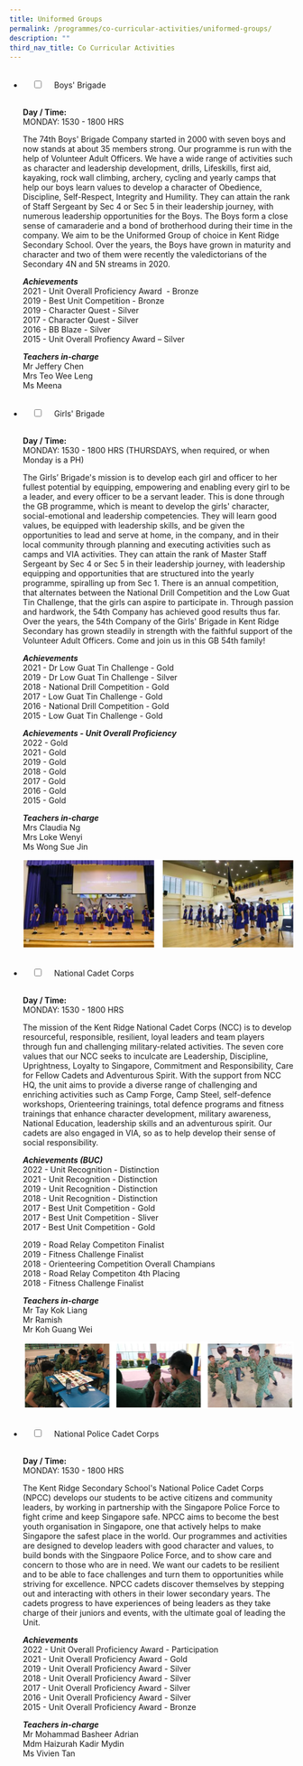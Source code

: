 ```yaml
---
title: Uniformed Groups
permalink: /programmes/co-curricular-activities/uniformed-groups/
description: ""
third_nav_title: Co Curricular Activities
---
```

<ul class="jekyllcodex_accordion">  
&nbsp;&nbsp;<li>  
&nbsp;&nbsp;&nbsp;&nbsp;<input type="checkbox" id="accordion1">  
&nbsp;&nbsp;&nbsp;&nbsp;<label for="accordion1">Boys' Brigade</label>  
&nbsp;&nbsp;&nbsp;&nbsp;<div>  
&nbsp;&nbsp;&nbsp;&nbsp;&nbsp;&nbsp;<p><strong>Day / Time:</strong><br>MONDAY: 1530 - 1800 HRS</p>
<p>The 74th Boys' Brigade Company started in 2000 with seven boys and now stands at about 35 members strong. Our programme is run with the help of Volunteer Adult Officers. We have a wide range of activities such as character and leadership development, drills, Lifeskills, first aid, kayaking, rock wall climbing, archery, cycling and yearly camps that help our boys learn values to develop a character of Obedience, Discipline, Self-Respect, Integrity and Humility. They can attain the rank of Staff Sergeant by Sec 4 or Sec 5 in their leadership journey, with numerous leadership opportunities for the Boys. The Boys form a close sense of camaraderie and a bond of brotherhood during their time in the company. We aim to be the Uniformed Group of choice in Kent Ridge Secondary School. Over the years, the Boys have grown in maturity and character and two of them were recently the valedictorians of the Secondary 4N and 5N streams in 2020.</p>
<p><strong><em>Achievements</em></strong><br>2021 - Unit Overall Proficiency Award&nbsp; - Bronze<br>2019 - Best Unit Competition - Bronze<br>2019 - Character Quest - Silver<br>2017 - Character Quest - Silver<br>2016 - BB Blaze - Silver<br>2015 - Unit Overall Profiency Award – Silver</p>
<p><strong><em>Teachers in-charge</em></strong><br>Mr Jeffery Chen<br>Mrs Teo Wee Leng<br>Ms Meena</p>  
&nbsp;&nbsp;&nbsp;&nbsp;</div>  
</li>  
<li>  
&nbsp;&nbsp;&nbsp;&nbsp;<input type="checkbox" id="accordion2">  
&nbsp;&nbsp;&nbsp;&nbsp;<label for="accordion2">Girls' Brigade</label>  
&nbsp;&nbsp;&nbsp;&nbsp;<div>  
&nbsp;&nbsp;&nbsp;&nbsp;&nbsp;&nbsp;<p><strong>Day / Time:</strong><br>MONDAY: 1530 - 1800 HRS (THURSDAYS, when required, or when Monday is a PH)</p>
<p>The Girls’ Brigade's mission is to develop each girl and officer to her fullest potential by equipping, empowering and enabling every girl to be a leader, and every officer to be a servant leader. This is done through the GB programme, which is meant to develop the girls' character, social-emotional and leadership competencies. They will learn good values, be equipped with leadership skills, and be given the opportunities to lead and serve at home, in the company, and in their local community through planning and executing activities such as camps and VIA activities. They can attain the rank of Master Staff Sergeant by Sec 4 or Sec 5 in their leadership journey, with leadership equipping and opportunities that are structured into the yearly programme, spiralling up from Sec 1. There is an annual competition, that alternates between the National Drill Competition and the Low Guat Tin Challenge, that the girls can aspire to participate in. Through passion and hardwork, the 54th Company has achieved good results thus far. Over the years, the 54th Company of the Girls' Brigade in Kent Ridge Secondary has grown steadily in strength with the faithful support of the Volunteer Adult Officers. Come and join us in this GB 54th family!</p>
<p><strong><em>Achievements</em></strong><br>2021 - Dr Low Guat Tin Challenge - Gold<br>2019 - Dr Low Guat Tin Challenge - Silver<br>2018 - National Drill Competition - Gold<br>2017 - Low Guat Tin Challenge - Gold<br>2016 - National Drill Competition - Gold<br>2015 - Low Guat Tin Challenge - Gold</p>
<p><strong><em>Achievements - Unit Overall Proficiency</em></strong><br>2022 - Gold<br>2021 - Gold<br>2019 - Gold<br>2018 - Gold<br>2017 - Gold<br>2016 - Gold<br>2015 - Gold</p>
<p><strong><em>Teachers in-charge</em></strong><br>Mrs Claudia Ng<br>Mrs Loke Wenyi<br>Ms Wong Sue Jin</p> 
<p><img src="/images/Girls'%20Brigade.png" alt="Girls' Brigade"></p>
&nbsp;&nbsp;&nbsp;&nbsp;</div>  
</li>  
<li>  
&nbsp;&nbsp;&nbsp;&nbsp;<input type="checkbox" id="accordion3">  
&nbsp;&nbsp;&nbsp;&nbsp;<label for="accordion3">National Cadet Corps</label>  
&nbsp;&nbsp;&nbsp;&nbsp;<div>  
&nbsp;&nbsp;&nbsp;&nbsp;&nbsp;&nbsp;<p><strong>Day / Time:</strong><br>MONDAY: 1530 - 1800 HRS</p>
<p>The mission of the Kent Ridge National Cadet Corps (NCC) is to develop resourceful, responsible, resilient, loyal leaders and team players through fun and challenging military-related activities. The seven core values that our NCC seeks to inculcate are Leadership, Discipline, Uprightness, Loyalty to Singapore, Commitment and Responsibility, Care for Fellow Cadets and Adventurous Spirit. With the support from NCC HQ, the unit aims to provide a diverse range of challenging and enriching activities such as Camp Forge, Camp Steel, self-defence workshops, Orienteering trainings, total defence programs and fitness trainings that enhance character development, military awareness, National Education, leadership skills and an adventurous spirit. Our cadets are also engaged in VIA, so as to help develop their sense of social responsibility.</p>
<p><strong><em>Achievements (BUC)</em></strong><br>2022 - Unit Recognition - Distinction<br>2021 - Unit Recognition - Distinction<br>2019 - Unit Recognition - Distinction<br>2018 - Unit Recognition - Distinction<br>2017 - Best Unit Competition - Gold<br>2017 - Best Unit Competition - Sliver<br>2017 - Best Unit Competition - Gold</p>
<p>2019 - Road Relay Competiton Finalist<br>2019 - Fitness Challenge Finalist<br>2018 - Orienteering Competition Overall Champians<br>2018 - Road Relay Competiton 4th Placing<br>2018 - Fitness Challenge Finalist</p>
<p><strong><em>Teachers in-charge</em></strong><br>Mr Tay Kok Liang<br>Mr Ramish<br>Mr Koh Guang Wei</p>
<p><img src="/images/NCC.png" alt="National Cadet Corps"></p>  
&nbsp;&nbsp;&nbsp;&nbsp;</div>  
</li>  
<li>  
&nbsp;&nbsp;&nbsp;&nbsp;<input type="checkbox" id="accordion4">  
&nbsp;&nbsp;&nbsp;&nbsp;<label for="accordion4">National Police Cadet Corps</label>  
&nbsp;&nbsp;&nbsp;&nbsp;<div>  
&nbsp;&nbsp;&nbsp;&nbsp;&nbsp;&nbsp;<p><strong>Day / Time:</strong><br>MONDAY: 1530 - 1800 HRS</p>
<p>The Kent Ridge Secondary School's National Police Cadet Corps (NPCC) develops our students to be active citizens and community leaders, by working in partnership with the Singapore Police Force to fight crime and keep Singapore safe. NPCC aims to become the best youth organisation in Singapore, one that actively helps to make Singapore the safest place in the world. Our programmes and activities are designed to develop leaders with good character and values, to build bonds with the Singpaore Police Force, and to show care and concern to those who are in need. We want our cadets to be resilient and to be able to face challenges and turn them to opportunities while striving for excellence. NPCC cadets discover themselves by stepping out and interacting with others in their lower secondary years. The cadets progress to have experiences of being leaders as they take charge of their juniors and events, with the ultimate goal of leading the Unit.</p>
<p><strong><em>Achievements</em></strong><br>2022 - Unit Overall Proficiency Award - Participation<br>2021 - Unit Overall Proficiency Award - Gold<br>2019 - Unit Overall Proficiency Award - Silver<br>2018 - Unit Overall Proficiency Award - Silver<br>2017 - Unit Overall Proficiency Award - Silver<br>2016 - Unit Overall Proficiency Award - Silver<br>2015 - Unit Overall Proficiency Award - Bronze</p>
<p><strong><em>Teachers in-charge</em></strong><br>Mr Mohammad Basheer Adrian<br>Mdm Haizurah Kadir Mydin<br>Ms Vivien Tan</p>  
&nbsp;&nbsp;&nbsp;&nbsp;</div>  
</li>  
</ul>